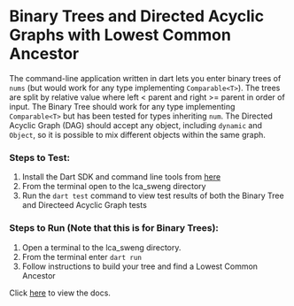 # Binary Trees and Directed Acyclic Graphs with Lowest Common Ancestor
The command-line application written in dart lets you enter binary trees of `nums` (but would work for any type implementing `Comparable<T>`). The trees are split by relative value where left < parent and right >= parent in order of input.
The Binary Tree should work for any type implementing `Comparable<T>` but has been tested for types inheriting `num`.
The Directed Acyclic Graph (DAG) should accept any object, including `dynamic` and `Object`, so it is possible to mix different objects within the same graph.

### Steps to Test:
1. Install the Dart SDK and command line tools from [here](https://dart.dev/get-dart)
2. From the terminal open to the lca_sweng directory
3. Run the `dart test` command to view test results of both the Binary Tree and Directeed Acyclic Graph tests
### Steps to Run (Note that this is for Binary Trees): 
1. Open a terminal to the lca_sweng directory.
2. From the terminal enter `dart run`
3. Follow instructions to build your tree and find a Lowest Common Ancestor

Click [here](doc/api/) to view the docs.